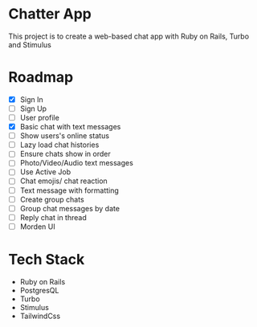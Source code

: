 # Chatter App

This project is to create a web-based chat app with Ruby on Rails, Turbo and Stimulus

# Roadmap

- [x] Sign In
- [ ] Sign Up
- [ ] User profile
- [x] Basic chat with text messages
- [ ] Show users's online status
- [ ] Lazy load chat histories
- [ ] Ensure chats show in order
- [ ] Photo/Video/Audio text messages
- [ ] Use Active Job
- [ ] Chat emojis/ chat reaction
- [ ] Text message with formatting
- [ ] Create group chats
- [ ] Group chat messages by date
- [ ] Reply chat in thread
- [ ] Morden UI

# Tech Stack

- Ruby on Rails
- PostgresQL
- Turbo
- Stimulus
- TailwindCss
